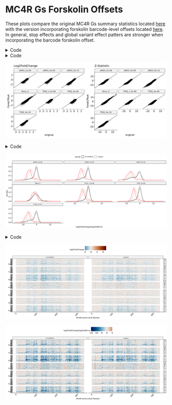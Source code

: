 # MC4R Gs Forskolin Offsets


These plots compare the original MC4R Gs summary statistics located
[here](../MC4R-DMS5-Gs-unnormalized.tsv) with the version incorporating
forskolin barcode-level offsets located
[here](mc4r-cre-cleaned.sumstats.tsv). In general, stop effects and
global variant effect patters are stronger when incorporating the
barcode forskolin offset.

<details class="code-fold">
<summary>Code</summary>

``` r
library(ggpubr)
library(patchwork)
library(scales)
library(scico)
library(tidyverse)

source("~/dms/src/dms-analysis-utils.R")

original_sumstats <- read_tsv("../MC4R-DMS5-Gs-unnormalized.tsv", show_col_types = FALSE) %>%
    mutate(contrast = gsub("_unnormalized", "", contrast),
           group = "original") %>%
    rename("condition" = "contrast")  %>%
    filter(condition != "Forsk_2.5e-05")
forsk_offset_sumstats <- read_tsv("mc4r-cre-cleaned.sumstats.tsv", show_col_types = FALSE) %>%
    mutate(group = "ForskOffset") %>%
    select(-total_bc, -total_bc_sum, -version)

sumstats <- bind_rows(original_sumstats, forsk_offset_sumstats)

l2fc_compare <- sumstats %>%
    select(pos, aa, condition, log2FoldChange, group) %>%
    pivot_wider(names_from = group, values_from = log2FoldChange)

z_compare <- sumstats %>%
    mutate(z = log2FoldChange/log2StdError) %>%
    select(pos, aa, condition, z, group) %>%
    pivot_wider(names_from = group, values_from = z)
```

</details>
<details class="code-fold">
<summary>Code</summary>

``` r
l2fc_scatter <- l2fc_compare %>%
    ggplot() +
        geom_point(aes(x = original, y = ForskOffset), alpha = 0.2) +
        geom_abline(slope = 1, intercept = 0) +
        theme_pubr(base_size = 16) +
        ggtitle("Log2FoldChange") +
        facet_wrap(~condition)

z_scatter <- z_compare %>%
    ggplot() +
        geom_point(aes(x = original, y = ForskOffset), alpha = 0.2) +
        geom_abline(slope = 1, intercept = 0) +
        theme_pubr(base_size = 16) +
        ggtitle("Z-Statistic") +
        facet_wrap(~condition)

options(repr.plot.width = 15, repr.plot.height = 7)
l2fc_scatter + z_scatter
```

</details>

![](MC4R-DMS5-Gs-ForskOffset_files/figure-commonmark/cell-3-output-1.png)

<details class="code-fold">
<summary>Code</summary>

``` r
sumstats %>%
    ggplot() +
        geom_density(aes(x = log2FoldChange/log2StdError,
                         color = if_else(aa == "X", "red", "black"),
                         lty = group)) +
        theme_pubr() +
        facet_wrap(~condition) +
        scale_color_identity()
```

</details>

![](MC4R-DMS5-Gs-ForskOffset_files/figure-commonmark/cell-4-output-1.png)

<details class="code-fold">
<summary>Code</summary>

``` r
sumstats %>%
    mutate(aa = if_else(aa == "X", "Stop", aa)) %>%
    ggplot() +
            geom_tile(aes(x = pos, y = fct_rev(aa), fill = log2FoldChange)) +
            scale_fill_scico_mid(limits = c(-2,5), palette = "vik", mid = 0, oob = squish) +
            theme_pubr(base_size = 12, x.text.angle = 45) +
            theme(legend.text=element_text(size=14),
                  legend.key.size = unit(1,"cm"),
                  axis.text.y = element_text(size = 10)) +
            ylab("") + xlab("MC4R Amino Acid Position") +
            facet_grid(rows = vars(condition), 
                       cols = vars(group),
                       space = "free", scales = "free")

sumstats %>%
    mutate(aa = if_else(aa == "X", "Stop", aa)) %>%
    ggplot() +
            geom_tile(aes(x = pos, y = fct_rev(aa), fill = log2FoldChange/log2StdError)) +
            scale_fill_scico_mid(limits = c(-15,5), palette = "vik", mid = 0, oob = squish) +
            theme_pubr(base_size = 12, x.text.angle = 45) +
            theme(legend.text=element_text(size=14),
                  legend.key.size = unit(1,"cm"),
                  axis.text.y = element_text(size = 10)) +
            ylab("") + xlab("MC4R Amino Acid Position") +
            facet_grid(rows = vars(condition), 
                       cols = vars(group),
                       space = "free", scales = "free")
```

</details>

![](MC4R-DMS5-Gs-ForskOffset_files/figure-commonmark/cell-5-output-1.png)

![](MC4R-DMS5-Gs-ForskOffset_files/figure-commonmark/cell-5-output-2.png)

